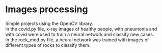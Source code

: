 # Images processing

Simple projects using the OpenCV library.\
In the covid.py file, x-ray images of healthy people, with pneumonia and with covid were used to train a neural network and classify new cases.\
In the rock_mod.py file, a neural network was trained with images of different types of rocks to classify them.
